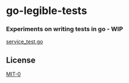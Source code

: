 # go-legible-tests

### Experiments on writing tests in go - WIP

[service_test.go](./domain/product/replication/service_test.go)

## License

[MIT-0](./license.txt)
